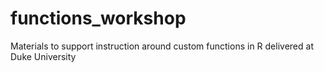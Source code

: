 # functions_workshop
Materials to support instruction around custom functions in R delivered at Duke University
